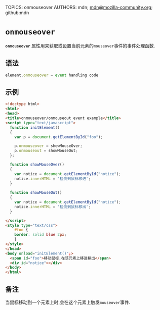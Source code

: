 TOPICS: onmouseover
AUTHORS: mdn; mdn@mozilla-community.org; github:mdn

# `onmouseover`

**`onmouseover`** 属性用来获取或设置当前元素的`mouseover`事件的事件处理函数.

## 语法

```javascript
element.onmouseover = event handling code
```

## 示例

```html
<!doctype html>  
<html>  
<head>  
<title>onmouseover/onmouseout event example</title>  
<script type="text/javascript">  
  function initElement()  
  {  
    var p = document.getElementById("foo");  

    p.onmouseover = showMouseOver;
    p.onmouseout = showMouseOut;
  };  

  function showMouseOver()  
  {  
    var notice = document.getElementById("notice");
    notice.innerHTML = '检测到鼠标移进';
  }
  
  function showMouseOut()
  {
    var notice = document.getElementById("notice");
    notice.innerHTML = '检测到鼠标移出';
  }

</script>  
<style type="text/css">  
    #foo {  
    border: solid blue 2px;  
    }  
</style>  
</head>  
<body onload="initElement()";>  
  <span id="foo">移动鼠标,在该元素上移进移出</span>
  <div id="notice"></div>
</body>  
</html>
```

## 备注

当鼠标移动到一个元素上时,会在这个元素上触发`mouseover`事件.
